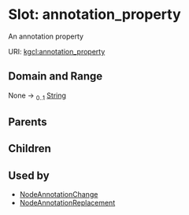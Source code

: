 
# Slot: annotation_property


An annotation property

URI: [kgcl:annotation_property](http://w3id.org/kgcl/annotation_property)


## Domain and Range

None &#8594;  <sub>0..1</sub> [String](types/String.md)

## Parents


## Children


## Used by

 * [NodeAnnotationChange](NodeAnnotationChange.md)
 * [NodeAnnotationReplacement](NodeAnnotationReplacement.md)
